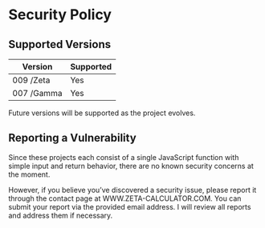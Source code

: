 # Security Policy

## Supported Versions

| Version                      | Supported    |
| ---------------------------- | ------------ |
| 009 /Zeta                    | Yes          |
| 007 /Gamma                   | Yes          |
Future versions will be supported as the project evolves.

## Reporting a Vulnerability

Since these projects each consist of a single JavaScript function with simple input and return behavior, there are no known security concerns at the moment.

However, if you believe you’ve discovered a security issue, please report it through the contact page at WWW.ZETA-CALCULATOR.COM.
You can submit your report via the provided email address.
I will review all reports and address them if necessary.
